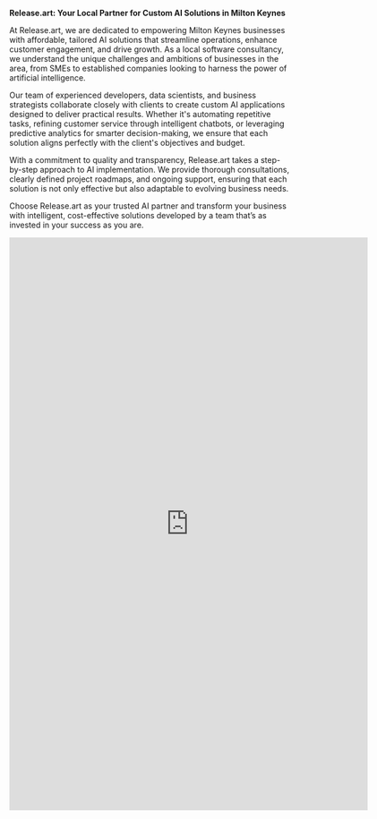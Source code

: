 **Release.art: Your Local Partner for Custom AI Solutions in Milton Keynes**

At Release.art, we are dedicated to empowering Milton Keynes businesses with affordable, tailored AI solutions that streamline operations, enhance customer engagement, and drive growth. As a local software consultancy, we understand the unique challenges and ambitions of businesses in the area, from SMEs to established companies looking to harness the power of artificial intelligence.

Our team of experienced developers, data scientists, and business strategists collaborate closely with clients to create custom AI applications designed to deliver practical results. Whether it's automating repetitive tasks, refining customer service through intelligent chatbots, or leveraging predictive analytics for smarter decision-making, we ensure that each solution aligns perfectly with the client's objectives and budget.

With a commitment to quality and transparency, Release.art takes a step-by-step approach to AI implementation. We provide thorough consultations, clearly defined project roadmaps, and ongoing support, ensuring that each solution is not only effective but also adaptable to evolving business needs.

Choose Release.art as your trusted AI partner and transform your business with intelligent, cost-effective solutions developed by a team that’s as invested in your success as you are.


<iframe
    src="https://docs.google.com/forms/d/e/1FAIpQLSdRzHReWKawCbomt5HF8SvwXHWZLho6zkePkCZU8bRJQWMQ0w/viewform?embedded=true"
    width="640" height="1024"
    frameborder="0" marginheight="0" marginwidth="0"
>
    Loading…
</iframe>